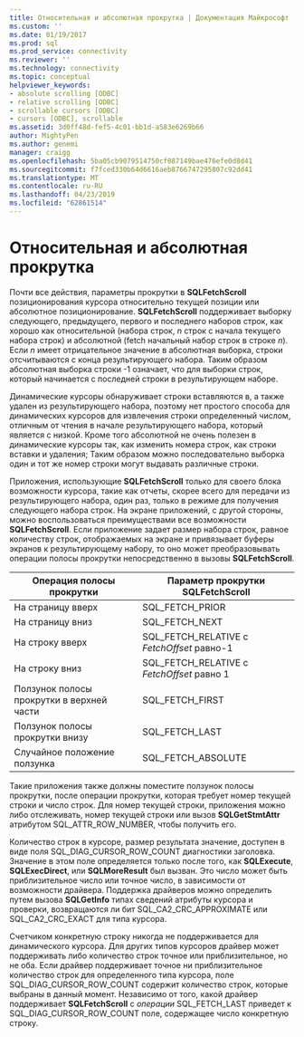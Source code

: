 ```yaml
---
title: Относительная и абсолютная прокрутка | Документация Майкрософт
ms.custom: ''
ms.date: 01/19/2017
ms.prod: sql
ms.prod_service: connectivity
ms.reviewer: ''
ms.technology: connectivity
ms.topic: conceptual
helpviewer_keywords:
- absolute scrolling [ODBC]
- relative scrolling [ODBC]
- scrollable cursors [ODBC]
- cursors [ODBC], scrollable
ms.assetid: 3d0ff48d-fef5-4c01-bb1d-a583e6269b66
author: MightyPen
ms.author: genemi
manager: craigg
ms.openlocfilehash: 5ba05cb9079514750cf087149bae476efe0d8d41
ms.sourcegitcommit: f7fced330b64d6616aeb8766747295807c92dd41
ms.translationtype: MT
ms.contentlocale: ru-RU
ms.lasthandoff: 04/23/2019
ms.locfileid: "62861514"
---
```

# <a name="relative-and-absolute-scrolling"></a>Относительная и абсолютная прокрутка
Почти все действия, параметры прокрутки в **SQLFetchScroll** позиционирования курсора относительно текущей позиции или абсолютное позиционирование. **SQLFetchScroll** поддерживает выборку следующего, предыдущего, первого и последнего наборов строк, как хорошо как относительной (набора строк, *n* строк с начала текущего набора строк) и абсолютной (fetch начальный набор строк в строке *n*). Если *n* имеет отрицательное значение в абсолютная выборка, строки отсчитываются с конца результирующего набора. Таким образом абсолютная выборка строки -1 означает, что для выборки строк, который начинается с последней строки в результирующем наборе.  
  
 Динамические курсоры обнаруживает строки вставляются в, а также удален из результирующего набора, поэтому нет простого способа для динамических курсоров для извлечения строки определенный числом, отличным от чтения в начале результирующего набора, который является с низкой. Кроме того абсолютной не очень полезен в динамические курсоры так, как изменить номера строк, как строки вставки и удаления; Таким образом можно последовательно выборка один и тот же номер строки могут выдавать различные строки.  
  
 Приложения, использующие **SQLFetchScroll** только для своего блока возможности курсора, такие как отчеты, скорее всего для передачи из результирующего набора, один раз, только в режиме для получения следующего набора строк. На экране приложений, с другой стороны, можно воспользоваться преимуществами все возможности **SQLFetchScroll**. Если приложение задает размер набора строк, равное количеству строк, отображаемых на экране и привязывает буферы экранов к результирующему набору, то оно может преобразовывать операции полосы прокрутки непосредственно в вызовы **SQLFetchScroll**.  
  
|Операция полосы прокрутки|Параметр прокрутки SQLFetchScroll|  
|--------------------------|-------------------------------------|  
|На страницу вверх|SQL_FETCH_PRIOR|  
|На страницу вниз|SQL_FETCH_NEXT|  
|На строку вверх|SQL_FETCH_RELATIVE с *FetchOffset* равно-1|  
|На строку вниз|SQL_FETCH_RELATIVE с *FetchOffset* равно 1|  
|Ползунок полосы прокрутки в верхней части|SQL_FETCH_FIRST|  
|Ползунок полосы прокрутки внизу|SQL_FETCH_LAST|  
|Случайное положение ползунка|SQL_FETCH_ABSOLUTE|  
  
 Такие приложения также должны поместите ползунок полосы прокрутки, после операции прокрутки, которая требует номер текущей строки и число строк. Для номер текущей строки, приложения можно либо отслеживать, номер текущей строки или вызов **SQLGetStmtAttr** атрибутом SQL_ATTR_ROW_NUMBER, чтобы получить его.  
  
 Количество строк в курсоре, размер результата значение, доступен в виде поля SQL_DIAG_CURSOR_ROW_COUNT диагностики заголовка. Значение в этом поле определяется только после того, как **SQLExecute**, **SQLExecDirect**, или **SQLMoreResult** был вызван. Это число может быть приблизительное число или точное число, в зависимости от возможности драйвера. Поддержка драйверов можно определить путем вызова **SQLGetInfo** типах сведений атрибуты курсора и проверки, возвращаются ли бит SQL_CA2_CRC_APPROXIMATE или SQL_CA2_CRC_EXACT для типа курсора.  
  
 Счетчиком конкретную строку никогда не поддерживается для динамического курсора. Для других типов курсоров драйвер может поддерживать либо количество строк точное или приблизительное, но не оба. Если драйвер поддерживает точное ни приблизительное количество строк для определенного типа курсора, поле SQL_DIAG_CURSOR_ROW_COUNT содержит количество строк, которые выбраны в данный момент. Независимо от того, какой драйвер поддерживает **SQLFetchScroll** с *операции* SQL_FETCH_LAST приведет к SQL_DIAG_CURSOR_ROW_COUNT поле, содержащее число конкретную строку.

